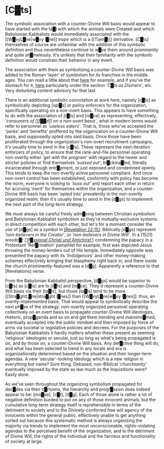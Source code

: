 # **[C█ts]**


The symbolic association with a counter-Divine Will basis would appear to have started with the ta█l with which the animals were Created and which Babylonian Kabbalists would immediately associated with the [[W█vyL█ne|w█vy l█ne]] *trope* which is a [[Tiam█t]] derivative.  [C█ts] themselves of course are unfamiliar with the addition of this symbolic definition and thus nevertheless continue to w█ve them around prominently and quite sh█melessly.  It's unlikely that their familiarity with the symbolic definition would constrain their behavior in any event.

The association with them as symbolizing a counter-Divine Will basis was added to the Roman 'layer' of symbolism for *its* franchise in the middle ages.  You can read a little about that [here](https://www.medievalists.net/2013/10/why-cats-were-hated-in-medieval-europe/) for example, and if you've the stomach for it, [here](https://www.worldhistory.org/article/1387/cats-in-the-middle-age) particularly under the section *'C█ts as Diviners'*, etc.  Very disturbing content advisory for that last.

There is an additional symbolic connotation at work here, namely [c█ts] as symbolically depicting [spi█s] or policy enforcers for the organization, specifically operating on a non-overt basis.  This appears to have something to do with the association of [r█ts] and [m█ce] as representing, effectively, *'consumers of [[f██d]] on a non-overt basis'*, what in modern terms would refer to personnel as *'useless eaters'*.  That is, those who've accepted the 'perks' and 'benefits' proffered by the organization on a counter-Divine Will basis, and supposedly opted into said basis.  Once those have been proliferated through the organization's non-overt recruitment campaigns, it's usually time to send in the [c█ts].  These represent the next-iteration enforcers of policy, to ensure that the rank-and-file personnel operating non-overtly either *'get with the program'* with regard to the newer and stricter policies or find themselves *'sussed out'*, bl█ckma█led, literally incarcerated through entr█pment, or just exposed and condemned openly.  This tends to keep the non-overtly active personnel compliant.  And once non-overt control has been established, conformity with policy has become the norm, everyone is looking to *'suss out'* and report each other in return for accruing *'merit'* for themselves within the organization, and a counter-Divine Will basis has been *'opted into'* prevalently in the non-overtly organized realm, then it's usually time to send in the [d█gs] to implement the next part of the long-term strategy.

We must always be careful freely adm█xing between Christian symbolism and Babylonian Kabbalist symbolism as they're mutually-exclusive systems in direct competition with each other, but let's for a moment consider the use of [d█gs] as a symbol in [\[Revelation 22:15\]](https://biblehub.com/revelation/22-15.htm).  Biblically [d█gs] represent *'non-believers in the Creator'*, or *'non-believers in Divine Will'*.  In a [1521] woodc█t ([*'P█ssional Christi und Antichrist'*](https://www.wga.hu/html_m/c/cranach/lucas_e/16/57woodcu.html)) condemning the papacy in a Protestant 'Ref█rmation' pamphlet for example, first was depicted Jesus throwing the money-lenders out of His temple.  Immediately opposite was presented the papacy with its *'Indulgences'* and other money-making schemes effectively bringing that blasphemy right back in, and there *inside* the church prominently-featured was a [d█g].  Apparently a reference to that [Revelations] verse.

From the Babylonian Kabbalist perspective, [d█gs] would be superior to [c█ts] as [c█ts] are to [r█ts] and [m█ce].  They'd represent a counter-Divine Will basis via their [ta█ls], but those [ta█ls] tend to be more [[Stra█ghtL█ne|stra█ght l█nes]] than [[W█vyL█ne|w█vy l█nes]]: thus, an *overtly-implemented* basis.  That would appear to symbolically describe the next ph█se of the strategy: non-overtly organized personnel operating collectively on an overt basis to propagate counter-Divine Will ideologies, rhetoric, prop█ganda and so on and get them trending and mainstre█med, eventually accepted into the public mindset and then imposed by force of arms via societal or legislative policies and decrees.  For the purposes of the Babylonian Kabbalists it hardly matters whether these present as seeming 'religious' ideologies or secular, just so long as what's being propagated is on, and *by* those on, a counter-Divine Will basis.  Any def█ctive thing will do, and what has been selected to trend in any locale and era is organizationally determined based on the situation and their longer-term agendas.  A new 'secular'-looking ideology which is a new religion in everything but name?  Sure thing.  Debased, non-Biblical *'churchianity'* eventually imposed by the state as law much as the Inquisitions were?  Easily done.

As we've seen throughout the organizing symbolism propagated for dec█des via their c█rtoons, the hierarchy and progr█ssion does indeed appear to be: [mo█se], [c█t], [d█g].  Each of those alone is rather a lot of negative definition burded to put on any of those innocent animals, but the cumulative long-term strategy itself is reprehensible in terms of the detriment to society and to the Divinely-conferred free will agency of the innocents within the general public, effectively unable to get anything sorted out because this systematic method is always organizing the majority via trends to implement the most unconscionable, rights-violating agendas to the perceived benefit of the organization, and to the detriment of Divine Will, the rights of the individual and the fairness and functionality of society at large.

